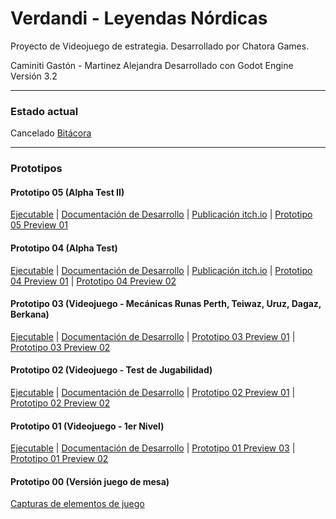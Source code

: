 # Verdandi - Leyendas Nórdicas
Proyecto de Videojuego de estrategia. Desarrollado por Chatora Games.

Caminiti Gastón - Martinez Alejandra
Desarrollado con Godot Engine Versión 3.2
<hr />

### Estado actual
Cancelado
[Bitácora](https://www.facebook.com/watch/111584003792452/600727444132790)

<hr />

### Prototipos 

#### Prototipo 05 (Alpha Test II)
[Ejecutable](Prototipos/Prototipo05) | [Documentación de Desarrollo](Prototipos/Prototipo05/Documentos/Diario_Desarrollo_VerdandiP05.pdf) | [Publicación itch.io](https://gastoncaminiti.itch.io/verdandi) | [Prototipo 05 Preview 01](Prototipos/Prototipo05/Documentos/Preview1.png)

#### Prototipo 04 (Alpha Test)
[Ejecutable](Prototipos/Prototipo04) | [Documentación de Desarrollo](Prototipos/Prototipo04/Documentos/Diario_Desarrollo_VerdandiP04.pdf) | [Publicación itch.io](https://gastoncaminiti.itch.io/verdandi) | [Prototipo 04 Preview 01](Prototipos/Prototipo04/Documentos/Preview2.png) | [Prototipo 04 Preview 02](Prototipos/Prototipo04/Documentos/Preview3.png)

#### Prototipo 03 (Videojuego - Mecánicas Runas Perth, Teiwaz, Uruz, Dagaz, Berkana)
[Ejecutable](Prototipos/Prototipo03) | [Documentación de Desarrollo](Prototipos/Prototipo03/Documentos/Diario_Desarrollo_VerdandiP03.pdf) | [Prototipo 03 Preview 01](Prototipos/Prototipo03/Documentos/Preview1.png) | [Prototipo 03 Preview 02](Prototipos/Prototipo03/Documentos/Preview2.png)

#### Prototipo 02 (Videojuego - Test de Jugabilidad)
[Ejecutable](Prototipos/Prototipo02) | [Documentación de Desarrollo](Prototipos/Prototipo02/Documentos/Diario_Desarrollo_VerdandiP02.pdf) | [Prototipo 02 Preview 01](Prototipos/Prototipo02/Documentos/Preview1.png) | [Prototipo 02 Preview 02](Prototipos/Prototipo02/Documentos/Preview2.png)

#### Prototipo 01 (Videojuego - 1er Nivel)
[Ejecutable](Prototipos/Prototipo01/VerdandiP01.exe) | [Documentación de Desarrollo](Prototipos/Prototipo01/Documentos/Diario_Desarrollo_VerdandiP01.pdf) | [Prototipo 01 Preview 03](Prototipos/Prototipo01/Documentos/Preview3.png) | [Prototipo 01 Preview 02](Prototipos/Prototipo01/Documentos/Preview1.png)

#### Prototipo 00 (Versión juego de mesa)
[Capturas de elementos de juego](Prototipos/Prototipo00)
